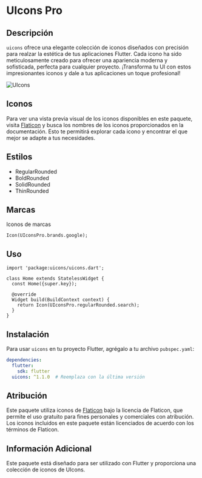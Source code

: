 # UIcons Pro

## Descripción

`uicons` ofrece una elegante colección de iconos diseñados con precisión para realzar la estética de tus aplicaciones Flutter. Cada icono ha sido meticulosamente creado para ofrecer una apariencia moderna y sofisticada, perfecta para cualquier proyecto. ¡Transforma tu UI con estos impresionantes iconos y dale a tus aplicaciones un toque profesional!

![UIcons](https://github.com/user-attachments/assets/5d68a381-5599-4790-88c0-9b6a4f250675)

## Iconos
Para ver una vista previa visual de los iconos disponibles en este paquete, visita [Flaticon](https://www.flaticon.es/uicons/interface-icons) y busca los nombres de los iconos proporcionados en la documentación. Esto te permitirá explorar cada icono y encontrar el que mejor se adapte a tus necesidades.

## Estilos

- RegularRounded
- BoldRounded
- SolidRounded
- ThinRounded

## Marcas

Iconos de marcas
```
Icon(UIconsPro.brands.google);
```

## Uso

```
import 'package:uicons/uicons.dart'; 

class Home extends StatelessWidget {
  const Home({super.key});

  @override
  Widget build(BuildContext context) {
    return Icon(UIconsPro.regularRounded.search);
  }
}
```

## Instalación

Para usar `uicons` en tu proyecto Flutter, agrégalo a tu archivo `pubspec.yaml`:

```yaml
dependencies:
  flutter:
    sdk: flutter
  uicons: ^1.1.0  # Reemplaza con la última versión
```
## Atribución

Este paquete utiliza iconos de [Flaticon](https://www.flaticon.com/) bajo la licencia de Flaticon, que permite el uso gratuito para fines personales y comerciales con atribución. Los iconos incluidos en este paquete están licenciados de acuerdo con los términos de Flaticon.

## Información Adicional

Este paquete está diseñado para ser utilizado con Flutter y proporciona una colección de iconos de UIcons.
